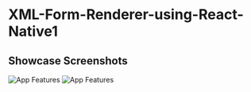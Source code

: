 # XML-Form-Renderer-using-React-Native1

## Showcase Screenshots
![App Features](showcase/1.png)
![App Features](showcase/2.png)
